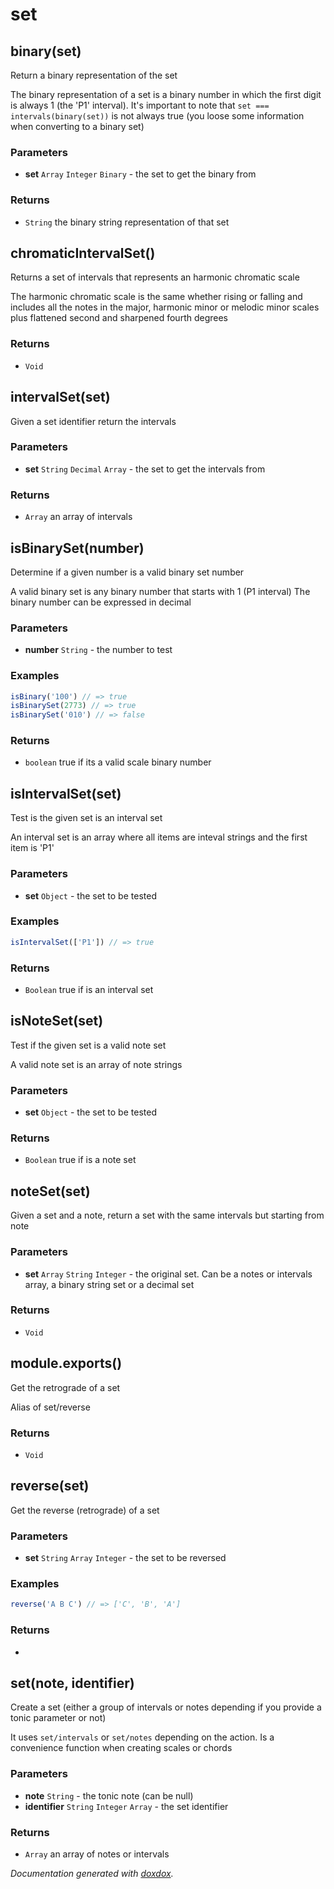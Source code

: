 # set 




## binary(set) 

Return a binary representation of the set

The binary representation of a set is a binary number in which the first
digit is always 1 (the 'P1' interval). It's important to note that
`set === intervals(binary(set))` is not always true (you loose some
information when converting to a binary set)


### Parameters

- **set** `Array` `Integer` `Binary`   - the set to get the binary from




### Returns


- `String`   the binary string representation of that set




## chromaticIntervalSet() 

Returns a set of intervals that represents an harmonic chromatic scale

The harmonic chromatic scale is the same whether rising or falling and
includes all the notes in the major, harmonic minor or melodic minor
scales plus flattened second and sharpened fourth degrees




### Returns


- `Void`




## intervalSet(set) 

Given a set identifier return the intervals




### Parameters

- **set** `String` `Decimal` `Array`   - the set to get the intervals from




### Returns


- `Array`   an array of intervals




## isBinarySet(number) 

Determine if a given number is a valid binary set number

A valid binary set is any binary number that starts with 1 (P1 interval)
The binary number can be expressed in decimal


### Parameters

- **number** `String`   - the number to test




### Examples

```javascript
isBinary('100') // => true
isBinarySet(2773) // => true
isBinarySet('010') // => false
```


### Returns


- `boolean`   true if its a valid scale binary number




## isIntervalSet(set) 

Test is the given set is an interval set

An interval set is an array where all items are inteval strings and
the first item is 'P1'


### Parameters

- **set** `Object`   - the set to be tested




### Examples

```javascript
isIntervalSet(['P1']) // => true
```


### Returns


- `Boolean`   true if is an interval set




## isNoteSet(set) 

Test if the given set is a valid note set

A valid note set is an array of note strings


### Parameters

- **set** `Object`   - the set to be tested




### Returns


- `Boolean`   true if is a note set




## noteSet(set) 

Given a set and a note, return a set with the same intervals but starting from note




### Parameters

- **set** `Array` `String` `Integer`   - the original set. Can be a notes or intervals array, a binary string set or a decimal set




### Returns


- `Void`




## module.exports() 

Get the retrograde of a set

Alias of set/reverse




### Returns


- `Void`




## reverse(set) 

Get the reverse (retrograde) of a set




### Parameters

- **set** `String` `Array` `Integer`   - the set to be reversed




### Examples

```javascript
reverse('A B C') // => ['C', 'B', 'A']
```


### Returns


-   




## set(note, identifier) 

Create a set (either a group of intervals or notes depending if you provide
a tonic parameter or not)

It uses `set/intervals` or `set/notes` depending
on the action. Is a convenience function when creating scales or chords


### Parameters

- **note** `String`   - the tonic note (can be null)
- **identifier** `String` `Integer` `Array`   - the set identifier




### Returns


- `Array`   an array of notes or intervals




*Documentation generated with [doxdox](https://github.com/neogeek/doxdox).*
